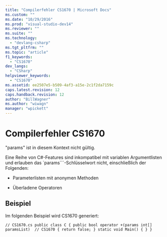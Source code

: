 ```yaml
---
title: "Compilerfehler CS1670 | Microsoft Docs"
ms.custom: ""
ms.date: "10/29/2016"
ms.prod: "visual-studio-dev14"
ms.reviewer: ""
ms.suite: ""
ms.technology: 
  - "devlang-csharp"
ms.tgt_pltfrm: ""
ms.topic: "article"
f1_keywords: 
  - "CS1670"
dev_langs: 
  - "CSharp"
helpviewer_keywords: 
  - "CS1670"
ms.assetid: ee2507e5-b509-4af3-a15e-2c1f2da7159c
caps.latest.revision: 12
caps.handback.revision: 12
author: "BillWagner"
ms.author: "wiwagn"
manager: "wpickett"
---
```

# Compilerfehler CS1670
"params" ist in diesem Kontext nicht gültig.  
  
 Eine Reihe von C\#\-Features sind inkompatibel mit variablen Argumentlisten und erlauben das `params```\-Schlüsselwort nicht, einschließlich der Folgenden:  
  
-   Parameterlisten mit anonymen Methoden  
  
-   Überladene Operatoren  
  
## Beispiel  
 Im folgenden Beispiel wird CS1670 generiert:  
  
```  
// CS1670.cs public class C { public bool operator +(params int[] paramsList)  // CS1670 { return false; } static void Main() { } }  
```